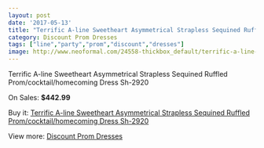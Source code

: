 ```yaml
---
layout: post
date: '2017-05-13'
title: "Terrific A-line Sweetheart Asymmetrical Strapless Sequined Ruffled Prom/cocktail/homecoming Dress Sh-2920"
category: Discount Prom Dresses
tags: ["line","party","prom","discount","dresses"]
image: http://www.neoformal.com/24558-thickbox_default/terrific-a-line-sweetheart-asymmetrical-strapless-sequined-ruffled-prom-cocktail-homecoming-dress-sh-2920.jpg
---
```

Terrific A-line Sweetheart Asymmetrical Strapless Sequined Ruffled Prom/cocktail/homecoming Dress Sh-2920

On Sales: **$442.99**
<a href="https://www.neoformal.com/en/discount-prom-dresses/8342-terrific-a-line-sweetheart-asymmetrical-strapless-sequined-ruffled-prom-cocktail-homecoming-dress-sh-2920.html"><amp-img layout="responsive" width="600" height="600" src="//www.neoformal.com/24558-thickbox_default/terrific-a-line-sweetheart-asymmetrical-strapless-sequined-ruffled-prom-cocktail-homecoming-dress-sh-2920.jpg" alt="Terrific A-line Sweetheart Asymmetrical Strapless Sequined Ruffled Prom/cocktail/homecoming Dress Sh-2920 0" /></a>
<a href="https://www.neoformal.com/en/discount-prom-dresses/8342-terrific-a-line-sweetheart-asymmetrical-strapless-sequined-ruffled-prom-cocktail-homecoming-dress-sh-2920.html"><amp-img layout="responsive" width="600" height="600" src="//www.neoformal.com/24562-thickbox_default/terrific-a-line-sweetheart-asymmetrical-strapless-sequined-ruffled-prom-cocktail-homecoming-dress-sh-2920.jpg" alt="Terrific A-line Sweetheart Asymmetrical Strapless Sequined Ruffled Prom/cocktail/homecoming Dress Sh-2920 1" /></a>
<a href="https://www.neoformal.com/en/discount-prom-dresses/8342-terrific-a-line-sweetheart-asymmetrical-strapless-sequined-ruffled-prom-cocktail-homecoming-dress-sh-2920.html"><amp-img layout="responsive" width="600" height="600" src="//www.neoformal.com/24561-thickbox_default/terrific-a-line-sweetheart-asymmetrical-strapless-sequined-ruffled-prom-cocktail-homecoming-dress-sh-2920.jpg" alt="Terrific A-line Sweetheart Asymmetrical Strapless Sequined Ruffled Prom/cocktail/homecoming Dress Sh-2920 2" /></a>
<a href="https://www.neoformal.com/en/discount-prom-dresses/8342-terrific-a-line-sweetheart-asymmetrical-strapless-sequined-ruffled-prom-cocktail-homecoming-dress-sh-2920.html"><amp-img layout="responsive" width="600" height="600" src="//www.neoformal.com/24560-thickbox_default/terrific-a-line-sweetheart-asymmetrical-strapless-sequined-ruffled-prom-cocktail-homecoming-dress-sh-2920.jpg" alt="Terrific A-line Sweetheart Asymmetrical Strapless Sequined Ruffled Prom/cocktail/homecoming Dress Sh-2920 3" /></a>
<a href="https://www.neoformal.com/en/discount-prom-dresses/8342-terrific-a-line-sweetheart-asymmetrical-strapless-sequined-ruffled-prom-cocktail-homecoming-dress-sh-2920.html"><amp-img layout="responsive" width="600" height="600" src="//www.neoformal.com/24559-thickbox_default/terrific-a-line-sweetheart-asymmetrical-strapless-sequined-ruffled-prom-cocktail-homecoming-dress-sh-2920.jpg" alt="Terrific A-line Sweetheart Asymmetrical Strapless Sequined Ruffled Prom/cocktail/homecoming Dress Sh-2920 4" /></a>

Buy it: [Terrific A-line Sweetheart Asymmetrical Strapless Sequined Ruffled Prom/cocktail/homecoming Dress Sh-2920](https://www.neoformal.com/en/discount-prom-dresses/8342-terrific-a-line-sweetheart-asymmetrical-strapless-sequined-ruffled-prom-cocktail-homecoming-dress-sh-2920.html "Terrific A-line Sweetheart Asymmetrical Strapless Sequined Ruffled Prom/cocktail/homecoming Dress Sh-2920")

View more: [Discount Prom Dresses](https://www.neoformal.com/en/139-discount-prom-dresses "Discount Prom Dresses")